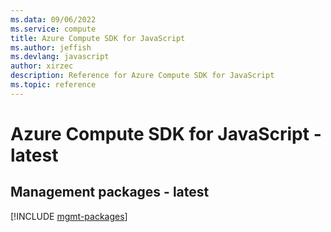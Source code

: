```yaml
---
ms.data: 09/06/2022
ms.service: compute
title: Azure Compute SDK for JavaScript
ms.author: jeffish
ms.devlang: javascript
author: xirzec
description: Reference for Azure Compute SDK for JavaScript
ms.topic: reference
---
```

# Azure Compute SDK for JavaScript - latest

## Management packages - latest
[!INCLUDE [mgmt-packages](compute-mgmt-index.md)]